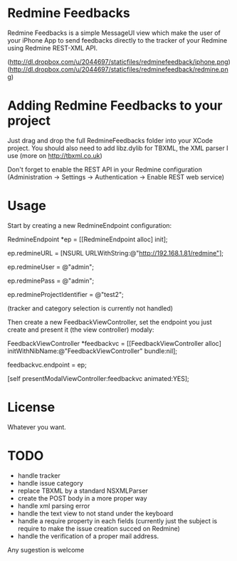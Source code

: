 Redmine Feedbacks
=============

Redmine Feedbacks is a simple MessageUI view which make the user of your iPhone App to send feedbacks directly to the tracker of your Redmine using Redmine REST-XML API.

(http://dl.dropbox.com/u/2044697/staticfiles/redminefeedback/iphone.png)
(http://dl.dropbox.com/u/2044697/staticfiles/redminefeedback/redmine.png)

Adding Redmine Feedbacks to your project
====================================

Just drag and drop the full RedmineFeedbacks folder into your XCode project.
You should also need to add libz.dylib for TBXML, the XML parser I use (more on http://tbxml.co.uk)

Don't forget to enable the REST API in your Redmine configuration (Administration -> Settings -> Authentication -> Enable REST web service)

Usage
=====

Start by creating a new RedmineEndpoint configuration:


RedmineEndpoint *ep = [[RedmineEndpoint alloc] init];

ep.redmineURL = [NSURL URLWithString:@"http://192.168.1.81/redmine"];

ep.redmineUser = @"admin";

ep.redminePass = @"admin";

ep.redmineProjectIdentifier = @"test2";


(tracker and category selection is currently not handled)


Then create a new FeedbackViewController, set the endpoint you just create and present it (the view controller) modaly:


FeedbackViewController *feedbackvc = [[FeedbackViewController alloc] initWithNibName:@"FeedbackViewController" bundle:nil];

feedbackvc.endpoint = ep;

[self presentModalViewController:feedbackvc animated:YES];


License
=======

Whatever you want.


TODO
=======

- handle tracker
- handle issue category
- replace TBXML by a standard NSXMLParser
- create the POST body in a more proper way
- handle xml parsing error
- handle the text view to not stand under the keyboard
- handle a require property in each fields (currently just the subject is require to make the issue creation succed on Redmine)
- handle the verification of a proper mail address.

Any sugestion is welcome
